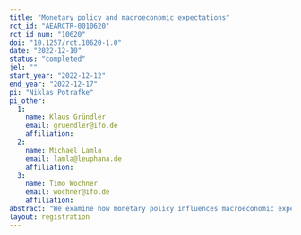 ```yaml
---
title: "Monetary policy and macroeconomic expectations"
rct_id: "AEARCTR-0010620"
rct_id_num: "10620"
doi: "10.1257/rct.10620-1.0"
date: "2022-12-10"
status: "completed"
jel: ""
start_year: "2022-12-12"
end_year: "2022-12-17"
pi: "Niklas Potrafke"
pi_other:
  1:
    name: Klaus Gründler
    email: gruendler@ifo.de
    affiliation: 
  2:
    name: Michael Lamla
    email: lamla@leuphana.de
    affiliation: 
  3:
    name: Timo Wochner
    email: wochner@ifo.de
    affiliation: 
abstract: "We examine how monetary policy influences macroeconomic expectations of experts. We run two large-scale international surveys among economic experts and exploit the effects of announcements of key interest rates on inflation rates and economic growth expectations. "
layout: registration
---
```



